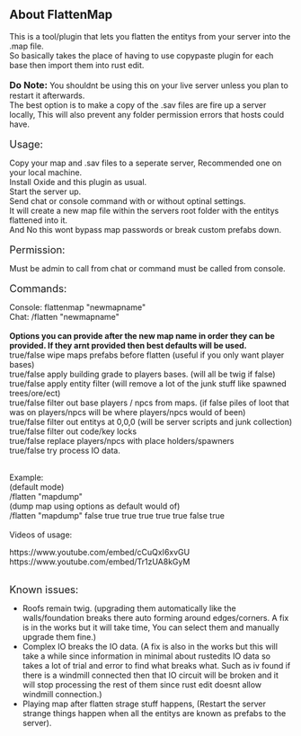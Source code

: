 <h2 class="ipsType_sectionHead">About FlattenMap</h2>
<div class="ipsType_normal ipsSpacer_top">
<div class="ipsType_richText ipsContained ipsType_break" data-controller="core.front.core.lightboxedImages">
<p>This is a tool/plugin that lets you flatten the entitys from your server into the .map file.<br />So basically takes the place of having to use copypaste plugin for each base then import them into rust edit.<br /><br /><span style="font-size: 16px;"><strong>Do Note:</strong></span> You shouldnt be using this on your live server unless you plan to restart it afterwards.<br />The best option is to make a copy of the .sav files are fire up a server locally, This will also prevent any folder permission errors that hosts could have.<br /><br /><span style="font-size: 18px;">Usage:</span></p>
<p>Copy your map and .sav files to a seperate server, Recommended one on your local machine.<br />Install Oxide and this plugin as usual.<br />Start the server up.<br />Send chat or console command with or without optinal settings.<br />It will create a new map file within the servers root folder with the entitys flattened into it.<br />And No this wont bypass map passwords or break custom prefabs down.<br /><br /><span style="font-size: 18px;">Permission:</span></p>
<p>Must be admin to call from chat or command must be called from console.<br /><br /><span style="font-size: 18px;">Commands:</span></p>
<p>Console: flattenmap "newmapname"<br />Chat: /flatten "newmapname"<br /><br /><strong>Options you can provide after the new map name in order they can be provided. If they arnt provided then best defaults will be used.</strong><br />true/false wipe maps prefabs before flatten (useful if you only want player bases)<br />true/false apply building grade to players bases. (will all be twig if false)<br />true/false apply entity filter (will remove a lot of the junk stuff like spawned trees/ore/ect)<br />true/false filter out base players / npcs from maps. (if false piles of loot that was on players/npcs will be where players/npcs would of been)<br />true/false filter out entitys at 0,0,0 (will be server scripts and junk collection)<br />true/false filter out code/key locks<br />true/false replace players/npcs with place holders/spawners<br />true/false try process IO data.</p>
<p><br />Example:<br />(default mode)<br />/flatten "mapdump"<br />(dump map using options as default would of)<br />/flatten "mapdump" false true true true true true false true<br /><br />Videos of usage:</p>
https://www.youtube.com/embed/cCuQxI6xvGU<br />https://www.youtube.com/embed/Tr1zUA8kGyM</div>
<p><br /><span style="font-size: 18px;">Known issues:</span></p>
<ul>
<li>Roofs remain twig. (upgrading them automatically like the walls/foundation breaks there auto forming around edges/corners. A fix is in the works but it will take time, You can select them and manually upgrade them fine.)</li>
<li>Complex IO breaks the IO data. (A fix is also in the works but this will take a while since information in minimal about rustedits IO data so takes a lot of trial and error to find what breaks what. Such as iv found if there is a windmill connected then that IO circuit will be broken and it will stop processing the rest of them since rust edit doesnt allow windmill connection.)</li>
<li>Playing map after flatten strage stuff happens, (Restart the server strange things happen when all the entitys are known as prefabs to the server).</li>
</ul>
</div>
